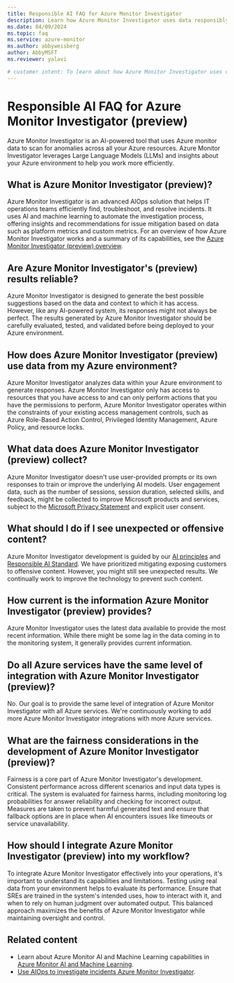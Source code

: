 ```yaml
---
title: Responsible AI FAQ for Azure Monitor Investigator
description: Learn how Azure Monitor Investigator uses data responsibly, what data is collected, and how to work with it.
ms.date: 04/09/2024
ms.topic: faq
ms.service: azure-monitor
ms.author: abbyweisberg
author: AbbyMSFT
ms.reviewer: yalavi

# customer intent: To learn about how Azure Monitor Investigator uses data and what to expect.
---
```


# Responsible AI FAQ for Azure Monitor Investigator (preview)

Azure Monitor Investigator is an AI-powered tool that uses Azure monitor data to scan for anomalies across all your Azure resources. Azure Monitor Investigator leverages Large Language Models (LLMs) and insights about your Azure environment to help you work more efficiently.

## What is Azure Monitor Investigator (preview)?

Azure Monitor Investigator is an advanced AIOps solution that helps IT operations teams efficiently find, troubleshoot, and resolve incidents. It uses AI and machine learning to automate the investigation process, offering insights and recommendations for issue mitigation based on data such as platform metrics and custom metrics. For an overview of how Azure Monitor Investigator works and a summary of its capabilities, see the [Azure Monitor Investigator (preview) overview](investigator-overview.md).

## Are Azure Monitor Investigator's (preview) results reliable?

Azure Monitor Investigator is designed to generate the best possible suggestions based on the data and context to which it has access. However, like any AI-powered system, its responses might not always be perfect. The results generated by Azure Monitor Investigator should be carefully evaluated, tested, and validated before being deployed to your Azure environment.

## How does Azure Monitor Investigator (preview) use data from my Azure environment?

Azure Monitor Investigator analyzes data within your Azure environment to generate responses. Azure Monitor Investigator only has access to resources that you have access to and can only perform actions that you have the permissions to perform, Azure Monitor Investigator operates within the constraints of your existing access management controls, such as Azure Role-Based Action Control, Privileged Identity Management, Azure Policy, and resource locks.

## What data does Azure Monitor Investigator (preview) collect?

Azure Monitor Investigator doesn't use user-provided prompts or its own responses to train or improve the underlying AI models. User engagement data, such as the number of sessions, session duration, selected skills, and feedback, might be collected to improve Microsoft products and services, subject to the [Microsoft Privacy Statement](https://privacy.microsoft.com/privacystatement) and explicit user consent.

## What should I do if I see unexpected or offensive content?

Azure Monitor Investigator development is guided by our [AI principles](https://www.microsoft.com/ai/principles-and-approach) and [Responsible AI Standard](https://aka.ms/RAIStandardPDF). We have prioritized mitigating exposing customers to offensive content. However, you might still see unexpected results. We continually work to improve the technology to prevent such content.

## How current is the information Azure Monitor Investigator (preview) provides?

Azure Monitor Investigator uses the latest data available to provide the most recent information. While there might be some lag in the data coming in to the monitoring system, it generally provides current information.

## Do all Azure services have the same level of integration with Azure Monitor Investigator (preview)?

No. Our goal is to provide the same level of integration of Azure Monitor Investigator with all Azure services. We're continuously working to add more Azure Monitor Investigator integrations with more Azure services.

## What are the fairness considerations in the development of Azure Monitor Investigator (preview)?

Fairness is a core part of Azure Monitor Investigator's development. Consistent performance across different scenarios and input data types is critical. The system is evaluated for fairness harms, including monitoring log probabilities for answer reliability and checking for incorrect output. Measures are taken to prevent harmful generated text and ensure that fallback options are in place when AI encounters issues like timeouts or service unavailability.

## How should I integrate Azure Monitor Investigator (preview) into my workflow?

To integrate Azure Monitor Investigator effectively into your operations, it's important to understand its capabilities and limitations. Testing using real data from your environment helps to evaluate its performance. Ensure that SREs are trained in the system's intended uses, how to interact with it, and when to rely on human judgment over automated output. This balanced approach maximizes the benefits of Azure Monitor Investigator while maintaining oversight and control.

## Related content

- Learn about Azure Monitor AI and Machine Learning capabilities in [Azure Monitor AI and Machine Learning](../logs/aiops-machine-learning.md).
- [Use AIOps to investigate incidents Azure Monitor Investigator](investigate-alert-instance.md).

